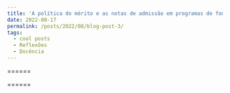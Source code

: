 ```yaml
---
title: 'A política do mérito e as notas de admissão em programas de fomento'
date: 2022-08-17
permalink: /posts/2022/08/blog-post-3/
tags:
  - cool posts
  - Reflexões
  - Docência
---
```



======

======


